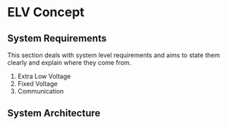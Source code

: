 # ELV Concept

## System Requirements
This section deals with system level requirements and aims to state them clearly and explain where they come from.

1. Extra Low Voltage
2. Fixed Voltage
3. Communication

## System Architecture



